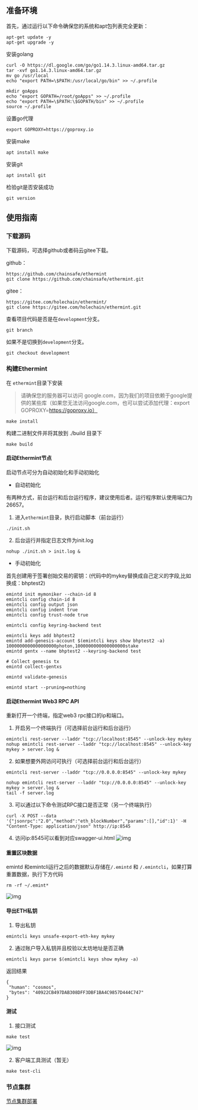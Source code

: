 
## 准备环境

首先，通过运行以下命令确保您的系统和apt包列表完全更新：

```
apt-get update -y
apt-get upgrade -y
```
安装golang
```
curl -O https://dl.google.com/go/go1.14.3.linux-amd64.tar.gz
tar -xvf go1.14.3.linux-amd64.tar.gz
mv go /usr/local
echo "export PATH=\$PATH:/usr/local/go/bin" >> ~/.profile

mkdir goApps
echo "export GOPATH=/root/goApps" >> ~/.profile
echo "export PATH=\$PATH:\$GOPATH/bin" >> ~/.profile
source ~/.profile
```
设置go代理
```
export GOPROXY=https://goproxy.io
```
安装make
```
apt install make
```
安装git
```
apt install git
```
检验git是否安装成功
```
git version
```
## 使用指南
### 下载源码
下载源码，可选择github或者码云gitee下载。

github：

```
https://github.com/chainsafe/ethermint
git clone https://github.com/chainsafe/ethermint.git
```
gitee：
```
https://gitee.com/holechain/ethermint/
git clone https://gitee.com/holechain/ethermint.git
```
查看项目代码是否是在`development`分支。
```
git branch
```
如果不是切换到`development`分支。
```
git checkout development
```
 ### 构建Ethermint
在 `ethermint`目录下安装
>请确保您的服务器可以访问 google.com，因为我们的项目依赖于google提供的某些库（如果您无法访问google.com，也可以尝试添加代理：export GOPROXY=https://goproxy.io）
```
make install
```
构建二进制文件并将其放到 ./build 目录下
```
make build
```
####  启动Ethermint节点
启动节点可分为自动初始化和手动初始化
- 自动初始化

有两种方式，前台运行和后台运行程序，建议使用后者。运行程序默认使用端口为26657。

1. 进入`ethermint`目录，执行启动脚本（前台运行）
```
./init.sh
```
2. 后台运行并指定日志文件为init.log
```
nohup ./init.sh > init.log &
```
- 手动初始化

首先创建用于签署创始交易的密钥：(代码中的mykey替换成自己定义的字段,比如换成：bhptest2)
```
emintd init mymoniker --chain-id 8
emintcli config chain-id 8
emintcli config output json
emintcli config indent true
emintcli config trust-node true

emintcli config keyring-backend test

emintcli keys add bhptest2
emintd add-genesis-account $(emintcli keys show bhptest2 -a) 1000000000000000000photon,1000000000000000000stake
emintd gentx --name bhptest2 --keyring-backend test

# Collect genesis tx
emintd collect-gentxs

emintd validate-genesis

emintd start --pruning=nothing
```

#### 启动Ethermint Web3 RPC API

重新打开一个终端，指定web3 rpc接口的ip和端口。

1. 开启另一个终端执行（可选择前台运行和后台运行）
```
emintcli rest-server --laddr "tcp://localhost:8545" --unlock-key mykey
nohup emintcli rest-server --laddr "tcp://localhost:8545" --unlock-key mykey > server.log &
```
2. 如果想要外网访问可执行（可选择前台运行和后台运行）
```
emintcli rest-server --laddr "tcp://0.0.0.0:8545" --unlock-key mykey
```
```
nohup emintcli rest-server --laddr "tcp://0.0.0.0:8545" --unlock-key mykey > server.log &
tail -f server.log
```
3. 可以通过以下命令测试RPC接口是否正常（另一个终端执行）
```
curl -X POST --data '{"jsonrpc":"2.0","method":"eth_blockNumber","params":[],"id":1}' -H "Content-Type: application/json" http://ip:8545
```
4. 访问ip:8545可以看到对应swagger-ui.html
![img](./images/ethermint-swagger.png) 

#### 重置区块数据

emintd 和emintcli运行之后的数据默认存储在`/.emintd` 和 `/.emintcli`，如果打算重置数据，执行下方代码

```
rm -rf ~/.emint*
```

![img](./images/ethermint-rm-emint.png) 

#### 导出ETH私钥

1. 导出私钥

```
emintcli keys unsafe-export-eth-key mykey
```
2. 通过账户导入私钥并且校验以太坊地址是否正确
```
emintcli keys parse $(emintcli keys show mykey -a)
```
返回结果
```
{
 "human": "cosmos",
 "bytes": "40922CB497DAB308DFF3DBF1BA4C9857D444C747"
}
```

#### 测试

1. 接口测试
```
make test
```
![img](./images/ethermint-make-test.png) 

2. 客户端工具测试（暂无）
```
make test-cli
```
### 节点集群

[节点集群部署](./node-cluster-of-ethermint.md)

